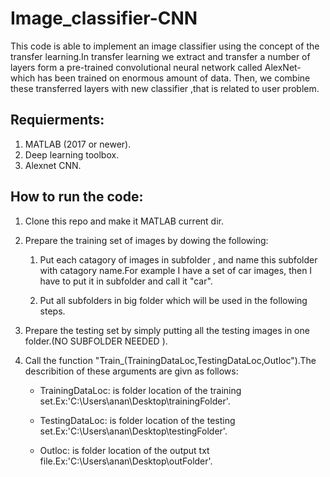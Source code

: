 # Image_classifier-CNN
This code is able to implement an image classifier using the concept of the transfer learning.In transfer learning we extract and transfer a number of layers form a pre-trained convolutional neural network called AlexNet-which has been trained on enormous amount of data. Then, we combine these transferred layers with new classifier ,that is related to user problem.
## Requierments:
1. MATLAB (2017 or newer).
2. Deep learning toolbox.
3. Alexnet CNN. 
## How to run the code:
1. Clone this repo and make it MATLAB current dir.

2. Prepare the training set of images by dowing the following:
   
   1. Put each catagory of images in subfolder , and name this subfolder with catagory name.For example I have a set of car images, then I have to put it in subfolder and call it "car".
   
   2. Put all subfolders in big folder which will be used in the following steps.

3. Prepare the testing set by simply putting all the testing images in one folder.(NO SUBFOLDER NEEDED ).

4. Call the function "Train_(TrainingDataLoc,TestingDataLoc,Outloc").The describition of these arguments are givn as follows:
   
   - TrainingDataLoc: is folder location of the training set.Ex:'C:\Users\anan\Desktop\trainingFolder'.
   
   - TestingDataLoc:  is folder location of the testing set.Ex:'C:\Users\anan\Desktop\testingFolder'.
   
   - Outloc: is folder location of the output txt file.Ex:'C:\Users\anan\Desktop\outFolder'.
   

